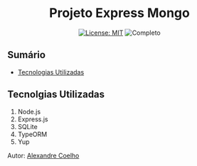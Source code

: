 
<h1 align="center"> Projeto Express Mongo </h1>

<div align="center">

<a href="https://github.com/coelhoalexandre/projeto-express-mongo/blob/main/LICENSE" target="_blank"><img src="https://img.shields.io/badge/License-MIT-yellow.svg" alt="License: MIT"></a> <img src="https://img.shields.io/badge/Completo-lightgreen.svg" alt="Completo">

</div>

## Sumário
- [Tecnologias Utilizadas](#tecnolgias-utilizadas)

## Tecnolgias Utilizadas

1. Node.js
2. Express.js
3. SQLite
4. TypeORM
5. Yup

Autor: [Alexandre Coelho](https://github.com/coelhoalexandre)

